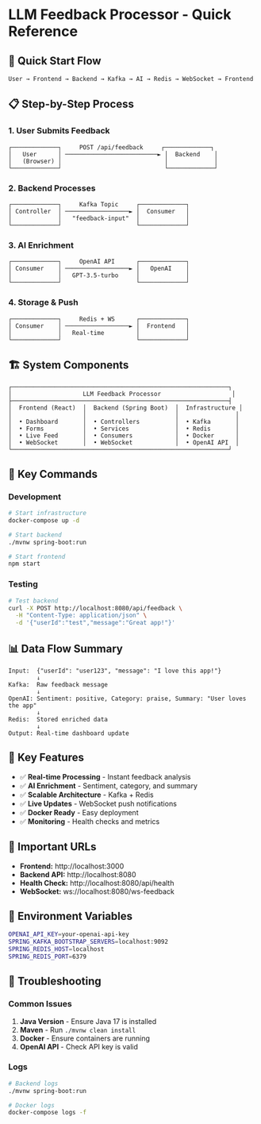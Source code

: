 # LLM Feedback Processor - Quick Reference

## 🚀 **Quick Start Flow**

```
User → Frontend → Backend → Kafka → AI → Redis → WebSocket → Frontend
```

## 📋 **Step-by-Step Process**

### **1. User Submits Feedback**
```
┌─────────────┐     POST /api/feedback     ┌─────────────┐
│   User      │ ──────────────────────────► │  Backend    │
│   (Browser) │                             │             │
└─────────────┘                             └─────────────┘
```

### **2. Backend Processes**
```
┌─────────────┐     Kafka Topic     ┌─────────────┐
│ Controller  │ ──────────────────► │  Consumer   │
│             │   "feedback-input"  │             │
└─────────────┘                     └─────────────┘
```

### **3. AI Enrichment**
```
┌─────────────┐     OpenAI API      ┌─────────────┐
│ Consumer    │ ──────────────────► │   OpenAI    │
│             │   GPT-3.5-turbo     │             │
└─────────────┘                     └─────────────┘
```

### **4. Storage & Push**
```
┌─────────────┐     Redis + WS      ┌─────────────┐
│ Consumer    │ ──────────────────► │  Frontend   │
│             │   Real-time         │             │
└─────────────┘                     └─────────────┘
```

## 🏗️ **System Components**

```
┌─────────────────────────────────────────────────────────────┐
│                    LLM Feedback Processor                    │
├─────────────────────────────────────────────────────────────┤
│  Frontend (React)  │  Backend (Spring Boot)  │  Infrastructure │
│                    │                         │                │
│  • Dashboard       │  • Controllers          │  • Kafka       │
│  • Forms           │  • Services             │  • Redis       │
│  • Live Feed       │  • Consumers            │  • Docker      │
│  • WebSocket       │  • WebSocket            │  • OpenAI API  │
└─────────────────────────────────────────────────────────────┘
```

## 🔧 **Key Commands**

### **Development**
```bash
# Start infrastructure
docker-compose up -d

# Start backend
./mvnw spring-boot:run

# Start frontend
npm start
```

### **Testing**
```bash
# Test backend
curl -X POST http://localhost:8080/api/feedback \
  -H "Content-Type: application/json" \
  -d '{"userId":"test","message":"Great app!"}'
```

## 📊 **Data Flow Summary**

```
Input:  {"userId": "user123", "message": "I love this app!"}
        ↓
Kafka:  Raw feedback message
        ↓
OpenAI: Sentiment: positive, Category: praise, Summary: "User loves the app"
        ↓
Redis:  Stored enriched data
        ↓
Output: Real-time dashboard update
```

## 🎯 **Key Features**

- ✅ **Real-time Processing** - Instant feedback analysis
- ✅ **AI Enrichment** - Sentiment, category, and summary
- ✅ **Scalable Architecture** - Kafka + Redis
- ✅ **Live Updates** - WebSocket push notifications
- ✅ **Docker Ready** - Easy deployment
- ✅ **Monitoring** - Health checks and metrics

## 🔗 **Important URLs**

- **Frontend:** http://localhost:3000
- **Backend API:** http://localhost:8080
- **Health Check:** http://localhost:8080/api/health
- **WebSocket:** ws://localhost:8080/ws-feedback

## 📝 **Environment Variables**

```bash
OPENAI_API_KEY=your-openai-api-key
SPRING_KAFKA_BOOTSTRAP_SERVERS=localhost:9092
SPRING_REDIS_HOST=localhost
SPRING_REDIS_PORT=6379
```

## 🚨 **Troubleshooting**

### **Common Issues**
1. **Java Version** - Ensure Java 17 is installed
2. **Maven** - Run `./mvnw clean install`
3. **Docker** - Ensure containers are running
4. **OpenAI API** - Check API key is valid

### **Logs**
```bash
# Backend logs
./mvnw spring-boot:run

# Docker logs
docker-compose logs -f
``` 